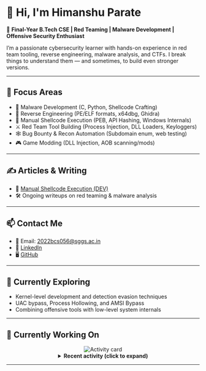 # 👋 Hi, I'm Himanshu Parate

🎯 **Final-Year B.Tech CSE | Red Teaming | Malware Development | Offensive Security Enthusiast**

I’m a passionate cybersecurity learner with hands-on experience in red team tooling, reverse engineering, malware analysis, and CTFs. I break things to understand them — and sometimes, to build even stronger versions.

---

## 🧰 Focus Areas

- 🐍 Malware Development (C, Python, Shellcode Crafting)
- 🧬 Reverse Engineering (PE/ELF formats, x64dbg, Ghidra)
- 🧠 Manual Shellcode Execution (PEB, API Hashing, Windows Internals)
- ⚔️ Red Team Tool Building (Process Injection, DLL Loaders, Keyloggers)
- 🕸️ Bug Bounty & Recon Automation (Subdomain enum, web testing)
- 🎮 Game Modding (DLL Injection, AOB scanning/mods)

---



## ✍️ Articles & Writing

- 📖 [Manual Shellcode Execution (DEV)](https://dev.to/himanshup601/from-peb-to-winexec-manual-shellcode-execution-without-imports-on-windows-x64-5ebc)
- 🛠️ Ongoing writeups on red teaming & malware analysis

---

## 📫 Contact Me

- 📧 Email: 2022bcs056@sggs.ac.in
- 🔗 [LinkedIn](https://www.linkedin.com/in/himanshu-parate-6582452b1/)
- 🖥️ [GitHub](https://github.com/HimanshuP601)

---

## 🧭 Currently Exploring

- Kernel-level development and detection evasion techniques  
- UAC bypass, Process Hollowing, and AMSI Bypass  
- Combining offensive tools with low-level system internals  

---

## 🧭 Currently Working On
<!--ACTIVITY-START-->

<div align="center">

<img src="./assets/activity_card.svg" alt="Activity card" />

<details>
<summary><strong>Recent activity (click to expand)</strong></summary>

| Time | Site | Link |
|------|------|------|
| 02:15 PM | <img src="https://www.google.com/s2/favicons?sz=64&domain=pwn.college" width="16" height="16"> **pwn.college** | [pwn.college](https://pwn.college/welcome/welcome/) |
| 02:11 PM | <img src="https://www.google.com/s2/favicons?sz=64&domain=medium.com" width="16" height="16"> **medium.com** | [From PEB to WinExec: Manual Shellcode Execution Without Imp…](https://medium.com/@HimanshuP601/from-peb-to-winexec-manual-shellcode-execution-without-imports-on-windows-x64-77d6589e804d) |
| 02:10 PM | <img src="https://www.google.com/s2/favicons?sz=64&domain=pwn.college" width="16" height="16"> **pwn.college** | [pwn.college](https://pwn.college/welcome/welcome/) |

</details>
</div>

<!--ACTIVITY-END-->
---
